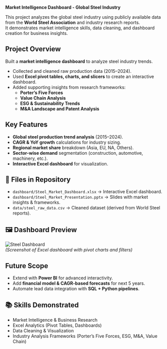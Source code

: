 **Market Intelligence Dashboard - Global Steel Industry**

This project analyzes the global steel industry using publicly available data from the **World Steel Association** and industry research reports.  
It demonstrates market intelligence skills, data cleaning, and dashboard creation for business insights.  

## Project Overview
 Built a **market intelligence dashboard** to analyze steel industry trends.  
- Collected and cleaned raw production data (2015–2024).  
- Used **Excel pivot tables, charts, and slicers** to create an interactive dashboard.  
- Added supporting insights from research frameworks:  
  - **Porter’s Five Forces**  
  - **Value Chain Analysis**  
  - **ESG & Sustainability Trends**  
  - **M&A Landscape and Patent Analysis**
 
## Key Features
- **Global steel production trend analysis** (2015–2024).  
- **CAGR & YoY growth** calculations for industry sizing.  
- **Regional market share** breakdown (Asia, EU, NA, Others).  
- **Sector-wise demand** segmentation (construction, automotive, machinery, etc.).  
- **Interactive Excel dashboard** for visualization.

## 📂 Files in Repository
- `dashboard/Steel_Market_Dashboard.xlsx` → Interactive Excel dashboard.  
- `dashboard/Steel_Market_Presentation.pptx` → Slides with market insights & frameworks.  
- `data/steel_raw_data.csv` → Cleaned dataset (derived from World Steel reports).  

## 🖼️ Dashboard Preview
![Steel Dashboard](images/dashboard_preview.png)  
*(Screenshot of Excel dashboard with pivot charts and filters)*  

## Future Scope
- Extend with **Power BI** for advanced interactivity.  
- Add **financial model & CAGR-based forecasts** for next 5 years.  
- Automate lead data integration with **SQL + Python pipelines**.

## 📚 Skills Demonstrated
- Market Intelligence & Business Research  
- Excel Analytics (Pivot Tables, Dashboards)  
- Data Cleaning & Visualization  
- Industry Analysis Frameworks (Porter’s Five Forces, ESG, M&A, Value Chain)  
